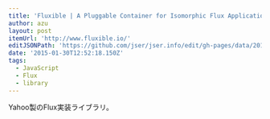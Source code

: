 ```yaml
---
title: 'Fluxible | A Pluggable Container for Isomorphic Flux Applications | Fluxible'
author: azu
layout: post
itemUrl: 'http://www.fluxible.io/'
editJSONPath: 'https://github.com/jser/jser.info/edit/gh-pages/data/2015/01/index.json'
date: '2015-01-30T12:52:18.150Z'
tags:
  - JavaScript
  - Flux
  - library
---
```

Yahoo製のFlux実装ライブラリ。
